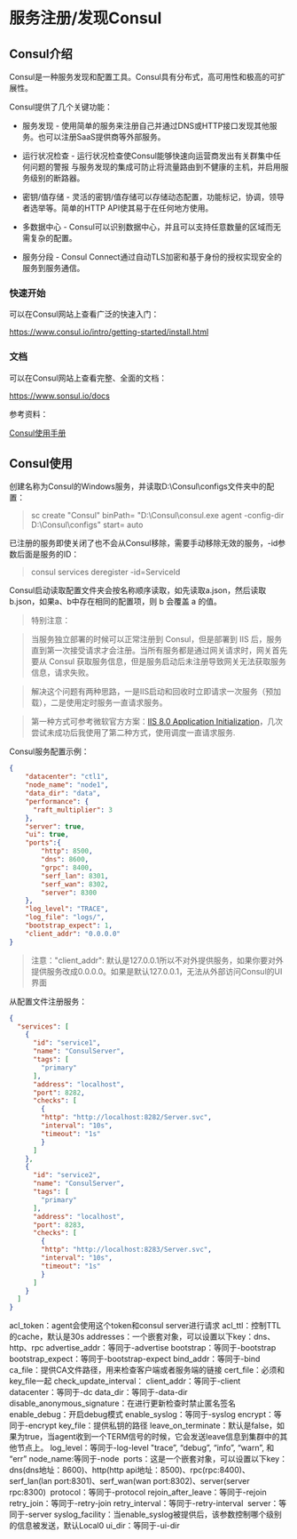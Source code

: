 # 服务注册/发现Consul

## Consul介绍

Consul是一种服务发现和配置工具。Consul具有分布式，高可用性和极高的可扩展性。

Consul提供了几个关键功能：

* 服务发现 - 使用简单的服务来注册自己并通过DNS或HTTP接口发现其他服务。也可以注册SaaS提供商等外部服务。

* 运行状况检查 - 运行状况检查使Consul能够快速向运营商发出有关群集中任何问题的警报 与服务发现的集成可防止将流量路由到不健康的主机，并启用服务级别的断路器。

* 密钥/值存储 - 灵活的密钥/值存储可以存储动态配置，功能标记，协调，领导者选举等。简单的HTTP API使其易于在任何地方使用。

* 多数据中心 - Consul可以识别数据中心，并且可以支持任意数量的区域而无需复杂的配置。

* 服务分段 - Consul Connect通过自动TLS加密和基于身份的授权实现安全的服务到服务通信。

### 快速开始

可以在Consul网站上查看广泛的快速入门：

<https://www.consul.io/intro/getting-started/install.html>

### 文档

可以在Consul网站上查看完整、全面的文档：

<https://www.sonsul.io/docs>

参考资料：

[Consul使用手册](https://blog.csdn.net/liuzhuchen/article/details/81913562)

## Consul使用

创建名称为Consul的Windows服务，并读取D:\Consul\configs文件夹中的配置：

> sc create "Consul" binPath= "D:\Consul\consul.exe agent -config-dir D:\Consul\configs" start= auto

已注册的服务即使关闭了也不会从Consul移除，需要手动移除无效的服务，-id参数后面是服务的ID：

> consul services deregister -id=ServiceId

Consul启动读取配置文件夹会按名称顺序读取，如先读取a.json，然后读取b.json，如果a、b中存在相同的配置项，则 b 会覆盖 a 的值。

> 特别注意：

> 当服务独立部署的时候可以正常注册到 Consul，但是部署到 IIS 后，服务直到第一次接受请求才会注册。当所有服务都是通过网关请求时，网关首先要从 Consul 获取服务信息，但是服务启动后未注册导致网关无法获取服务信息，请求失败。

> 解决这个问题有两种思路，一是IIS启动和回收时立即请求一次服务（预加载），二是使用定时服务一直请求服务。

> 第一种方式可参考微软官方方案：[IIS 8.0 Application Initialization](https://docs.microsoft.com/zh-cn/iis/get-started/whats-new-in-iis-8/iis-80-application-initialization)，几次尝试未成功后我使用了第二种方式，使用调度一直请求服务.

Consul服务配置示例：

```json
{
	"datacenter": "ctl1",
	"node_name": "node1",
	"data_dir": "data",
	"performance": {
	  "raft_multiplier": 3
	},
	"server": true,
	"ui": true,
	"ports":{
		"http": 8500,
		"dns": 8600,
		"grpc": 8400,
		"serf_lan": 8301,
		"serf_wan": 8302,
		"server": 8300
	},
	"log_level": "TRACE",
	"log_file": "logs/",
	"bootstrap_expect": 1,
	"client_addr": "0.0.0.0"
}
```
> 注意："client_addr": 默认是127.0.0.1所以不对外提供服务，如果你要对外提供服务改成0.0.0.0。如果是默认127.0.0.1，无法从外部访问Consul的UI界面

从配置文件注册服务：

```json
{
  "services": [
	{
      "id": "service1",
      "name": "ConsulServer",
      "tags": [
        "primary"
      ],
      "address": "localhost",
      "port": 8282,
      "checks": [
        {
        "http": "http://localhost:8282/Server.svc",
        "interval": "10s",
        "timeout": "1s"
        }
      ]
    },
	{
      "id": "service2",
      "name": "ConsulServer",
      "tags": [
        "primary"
      ],
      "address": "localhost",
      "port": 8283,
      "checks": [
        {
        "http": "http://localhost:8283/Server.svc",
        "interval": "10s",
        "timeout": "1s"
        }
      ]
    }
  ]
}
```

acl_token：agent会使用这个token和consul server进行请求
acl_ttl：控制TTL的cache，默认是30s
addresses：一个嵌套对象，可以设置以下key：dns、http、rpc
advertise_addr：等同于-advertise
bootstrap：等同于-bootstrap
bootstrap_expect：等同于-bootstrap-expect
bind_addr：等同于-bind
ca_file：提供CA文件路径，用来检查客户端或者服务端的链接
cert_file：必须和key_file一起
check_update_interval：
client_addr：等同于-client
datacenter：等同于-dc
data_dir：等同于-data-dir
disable_anonymous_signature：在进行更新检查时禁止匿名签名
enable_debug：开启debug模式
enable_syslog：等同于-syslog
encrypt：等同于-encrypt
key_file：提供私钥的路径
leave_on_terminate：默认是false，如果为true，当agent收到一个TERM信号的时候，它会发送leave信息到集群中的其他节点上。
log_level：等同于-log-level  "trace”, “debug”, “info”, “warn”, 和 “err”
node_name:等同于-node 
ports：这是一个嵌套对象，可以设置以下key：dns(dns地址：8600)、http(http api地址：8500)、rpc(rpc:8400)、serf_lan(lan port:8301)、serf_wan(wan port:8302)、server(server rpc:8300) 
protocol：等同于-protocol
rejoin_after_leave：等同于-rejoin
retry_join：等同于-retry-join
retry_interval：等同于-retry-interval 
server：等同于-server
syslog_facility：当enable_syslog被提供后，该参数控制哪个级别的信息被发送，默认Local0
ui_dir：等同于-ui-dir